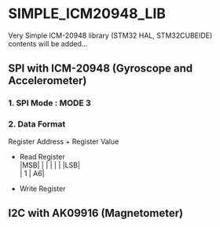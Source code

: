 # SIMPLE_ICM20948_LIB
Very Simple ICM-20948 library (STM32 HAL, STM32CUBEIDE)  
contents will be added...

## SPI with ICM-20948 (Gyroscope and Accelerometer)

### 1. SPI Mode : MODE 3 
### 2. Data Format  
Register Address + Register Value
- Read Register  
|MSB|   |   |   |   |   |   |LSB|  
| 1 | A6| 


- Write Register

## I2C with AK09916 (Magnetometer)
